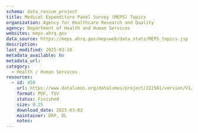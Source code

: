 ```yaml
---
schema: data_rescue_project 
title: Medical Expenditure Panel Survey (MEPS) Topics
organization: Agency for Healthcare Research and Quality
agency: Department of Health and Human Services
websites: meps.ahrq.gov
data_source: https://meps.ahrq.gov/mepsweb/data_stats/MEPS_topics.jsp
description: 
last_modified: 2025-03-18
metadata_available: No
metadata_url: 
category:
  - Health / Human Services
resources:
  - id: 450
    url: https://www.datalumos.org/datalumos/project/222581/version/V1/view
    format: PDF, TSV
    status: Finished
    size: 0.25
    download_date: 2025-03-03
    maintainer: DRP, DL
    notes: 
---
```

